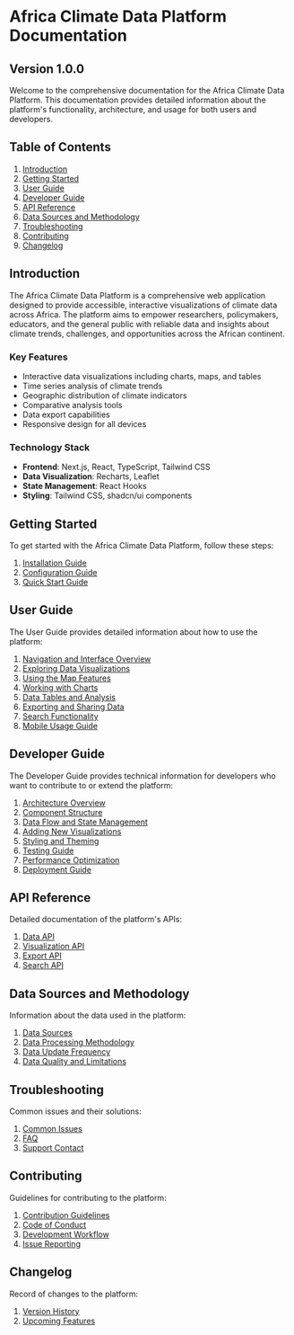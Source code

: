 # Africa Climate Data Platform Documentation

## Version 1.0.0

Welcome to the comprehensive documentation for the Africa Climate Data Platform. This documentation provides detailed information about the platform's functionality, architecture, and usage for both users and developers.

## Table of Contents

1. [Introduction](#introduction)
2. [Getting Started](#getting-started)
3. [User Guide](#user-guide)
4. [Developer Guide](#developer-guide)
5. [API Reference](#api-reference)
6. [Data Sources and Methodology](#data-sources-and-methodology)
7. [Troubleshooting](#troubleshooting)
8. [Contributing](#contributing)
9. [Changelog](#changelog)

## Introduction

The Africa Climate Data Platform is a comprehensive web application designed to provide accessible, interactive visualizations of climate data across Africa. The platform aims to empower researchers, policymakers, educators, and the general public with reliable data and insights about climate trends, challenges, and opportunities across the African continent.

### Key Features

- Interactive data visualizations including charts, maps, and tables
- Time series analysis of climate trends
- Geographic distribution of climate indicators
- Comparative analysis tools
- Data export capabilities
- Responsive design for all devices

### Technology Stack

- **Frontend**: Next.js, React, TypeScript, Tailwind CSS
- **Data Visualization**: Recharts, Leaflet
- **State Management**: React Hooks
- **Styling**: Tailwind CSS, shadcn/ui components

## Getting Started

To get started with the Africa Climate Data Platform, follow these steps:

1. [Installation Guide](./installation.md)
2. [Configuration Guide](./configuration.md)
3. [Quick Start Guide](./quick-start.md)

## User Guide

The User Guide provides detailed information about how to use the platform:

1. [Navigation and Interface Overview](./user-guide/navigation.md)
2. [Exploring Data Visualizations](./user-guide/exploring-visualizations.md)
3. [Using the Map Features](./user-guide/map-features.md)
4. [Working with Charts](./user-guide/charts.md)
5. [Data Tables and Analysis](./user-guide/tables.md)
6. [Exporting and Sharing Data](./user-guide/exporting.md)
7. [Search Functionality](./user-guide/search.md)
8. [Mobile Usage Guide](./user-guide/mobile.md)

## Developer Guide

The Developer Guide provides technical information for developers who want to contribute to or extend the platform:

1. [Architecture Overview](./developer-guide/architecture.md)
2. [Component Structure](./developer-guide/components.md)
3. [Data Flow and State Management](./developer-guide/data-flow.md)
4. [Adding New Visualizations](./developer-guide/adding-visualizations.md)
5. [Styling and Theming](./developer-guide/styling.md)
6. [Testing Guide](./developer-guide/testing.md)
7. [Performance Optimization](./developer-guide/performance.md)
8. [Deployment Guide](./developer-guide/deployment.md)

## API Reference

Detailed documentation of the platform's APIs:

1. [Data API](./api/data-api.md)
2. [Visualization API](./api/visualization-api.md)
3. [Export API](./api/export-api.md)
4. [Search API](./api/search-api.md)

## Data Sources and Methodology

Information about the data used in the platform:

1. [Data Sources](./data/sources.md)
2. [Data Processing Methodology](./data/methodology.md)
3. [Data Update Frequency](./data/updates.md)
4. [Data Quality and Limitations](./data/quality.md)

## Troubleshooting

Common issues and their solutions:

1. [Common Issues](./troubleshooting/common-issues.md)
2. [FAQ](./troubleshooting/faq.md)
3. [Support Contact](./troubleshooting/support.md)

## Contributing

Guidelines for contributing to the platform:

1. [Contribution Guidelines](./contributing/guidelines.md)
2. [Code of Conduct](./contributing/code-of-conduct.md)
3. [Development Workflow](./contributing/workflow.md)
4. [Issue Reporting](./contributing/issues.md)

## Changelog

Record of changes to the platform:

1. [Version History](./changelog/history.md)
2. [Upcoming Features](./changelog/roadmap.md)
